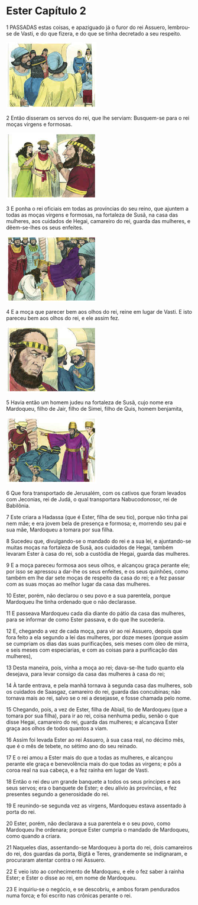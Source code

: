 # Ester Capítulo 2

1	PASSADAS estas coisas, e apaziguado já o furor do rei Assuero, lembrou-se de Vasti, e do que fizera, e do que se tinha decretado a seu respeito.

![](.img/17_Es_02_01_RG.jpg)

2	Então disseram os servos do rei, que lhe serviam: Busquem-se para o rei moças virgens e formosas.

![](.img/17_Es_02_02_RG.jpg)

3	E ponha o rei oficiais em todas as províncias do seu reino, que ajuntem a todas as moças virgens e formosas, na fortaleza de Susã, na casa das mulheres, aos cuidados de Hegai, camareiro do rei, guarda das mulheres, e dêem-se-lhes os seus enfeites.

![](.img/17_Es_02_03_RG.jpg)

4	E a moça que parecer bem aos olhos do rei, reine em lugar de Vasti. E isto pareceu bem aos olhos do rei, e ele assim fez.

![](.img/17_Es_02_04_RG.jpg)

5	Havia então um homem judeu na fortaleza de Susã, cujo nome era Mardoqueu, filho de Jair, filho de Simei, filho de Quis, homem benjamita,

![](.img/17_Es_02_05_RG.jpg)

6	Que fora transportado de Jerusalém, com os cativos que foram levados com Jeconias, rei de Judá, o qual transportara Nabucodonosor, rei de Babilônia.

7	Este criara a Hadassa (que é Ester, filha de seu tio), porque não tinha pai nem mãe; e era jovem bela de presença e formosa; e, morrendo seu pai e sua mãe, Mardoqueu a tomara por sua filha.

8	Sucedeu que, divulgando-se o mandado do rei e a sua lei, e ajuntando-se muitas moças na fortaleza de Susã, aos cuidados de Hegai, também levaram Ester à casa do rei, sob a custódia de Hegai, guarda das mulheres.

9	E a moça pareceu formosa aos seus olhos, e alcançou graça perante ele; por isso se apressou a dar-lhe os seus enfeites, e os seus quinhões, como também em lhe dar sete moças de respeito da casa do rei; e a fez passar com as suas moças ao melhor lugar da casa das mulheres.

10	Ester, porém, não declarou o seu povo e a sua parentela, porque Mardoqueu lhe tinha ordenado que o não declarasse.

11	E passeava Mardoqueu cada dia diante do pátio da casa das mulheres, para se informar de como Ester passava, e do que lhe sucederia.

12	E, chegando a vez de cada moça, para vir ao rei Assuero, depois que fora feito a ela segundo a lei das mulheres, por doze meses (porque assim se cumpriam os dias das suas purificações, seis meses com óleo de mirra, e seis meses com especiarias, e com as coisas para a purificação das mulheres),

13	Desta maneira, pois, vinha a moça ao rei; dava-se-lhe tudo quanto ela desejava, para levar consigo da casa das mulheres à casa do rei;

14	À tarde entrava, e pela manhã tornava à segunda casa das mulheres, sob os cuidados de Saasgaz, camareiro do rei, guarda das concubinas; não tornava mais ao rei, salvo se o rei a desejasse, e fosse chamada pelo nome.

15	Chegando, pois, a vez de Ester, filha de Abiail, tio de Mardoqueu (que a tomara por sua filha), para ir ao rei, coisa nenhuma pediu, senão o que disse Hegai, camareiro do rei, guarda das mulheres; e alcançava Ester graça aos olhos de todos quantos a viam.

16	Assim foi levada Ester ao rei Assuero, à sua casa real, no décimo mês, que é o mês de tebete, no sétimo ano do seu reinado.

17	E o rei amou a Ester mais do que a todas as mulheres, e alcançou perante ele graça e benevolência mais do que todas as virgens; e pôs a coroa real na sua cabeça, e a fez rainha em lugar de Vasti.

18	Então o rei deu um grande banquete a todos os seus príncipes e aos seus servos; era o banquete de Ester; e deu alívio às províncias, e fez presentes segundo a generosidade do rei.

19	E reunindo-se segunda vez as virgens, Mardoqueu estava assentado à porta do rei.

20	Ester, porém, não declarava a sua parentela e o seu povo, como Mardoqueu lhe ordenara; porque Ester cumpria o mandado de Mardoqueu, como quando a criara.

21	Naqueles dias, assentando-se Mardoqueu à porta do rei, dois camareiros do rei, dos guardas da porta, Bigtã e Teres, grandemente se indignaram, e procuraram atentar contra o rei Assuero.

22	E veio isto ao conhecimento de Mardoqueu, e ele o fez saber à rainha Ester; e Ester o disse ao rei, em nome de Mardoqueu.

23	E inquiriu-se o negócio, e se descobriu, e ambos foram pendurados numa forca; e foi escrito nas crônicas perante o rei.

